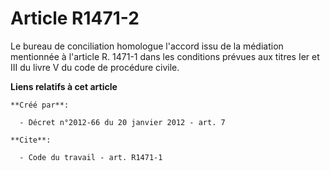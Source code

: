# Article R1471-2

Le bureau de conciliation homologue l'accord issu de la médiation mentionnée à l'article R. 1471-1 dans les conditions
prévues aux titres Ier et III du livre V du code de procédure civile.

**Liens relatifs à cet article**

	**Créé par**:

	  - Décret n°2012-66 du 20 janvier 2012 - art. 7

	**Cite**:

	  - Code du travail - art. R1471-1

